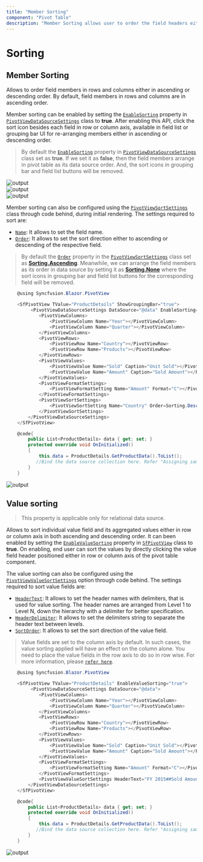 ```yaml
---
title: "Member Sorting"
component: "Pivot Table"
description: "Member Sorting allows user to order the field headers either in ascending or descending."
---
```


<!-- markdownlint-disable MD012 -->

# Sorting

## Member Sorting

Allows to order field members in rows and columns either in ascending or descending order. By default, field members in rows and columns are in ascending order.

Member sorting can be enabled by setting the [`EnableSorting`](https://help.syncfusion.com/cr/blazor/Syncfusion.Blazor.PivotView.DataSourceSettingsModel-1.html#Syncfusion_Blazor_PivotView_DataSourceSettingsModel_1_EnableSorting) property in [`PivotViewDataSourceSettings`](https://help.syncfusion.com/cr/blazor/Syncfusion.Blazor.PivotView.PivotViewDataSourceSettings-1.html) class to **true**. After enabling this API, click the sort icon besides each field in row or column axis, available in field list or grouping bar UI for re-arranging members either in ascending or descending order.

> By default the [`EnableSorting`](https://help.syncfusion.com/cr/blazor/Syncfusion.Blazor.PivotView.DataSourceSettingsModel-1.html#Syncfusion_Blazor_PivotView_DataSourceSettingsModel_1_EnableSorting) property in [`PivotViewDataSourceSettings`](https://help.syncfusion.com/cr/blazor/Syncfusion.Blazor.PivotView.PivotViewDataSourceSettings-1.html) class set as **true**. If we set it as **false**, then the field members arrange in pivot table as its data source order. And, the sort icons in grouping bar and field list buttons will be removed.

![output](images/sorting_fl.png "Member sorting icon in field list")
<br/>
![output](images/sorting_gb.png "Member sorting icon in grouping bar")
<br/>
![output](images/sorting_grid.png "Resultant pivot table on member sort")

Member sorting can also be configured using the [`PivotViewSortSettings`](https://help.syncfusion.com/cr/blazor/Syncfusion.Blazor.PivotView.PivotViewSortSetting.html) class through code behind, during initial rendering. The settings required to sort are:

* [`Name`](https://help.syncfusion.com/cr/blazor/Syncfusion.Blazor.PivotView.PivotViewSortSetting.html#Syncfusion_Blazor_PivotView_PivotViewSortSetting_Name): It allows to set the field name.
* [`Order`](https://help.syncfusion.com/cr/blazor/Syncfusion.Blazor.PivotView.PivotViewSortSetting.html#Syncfusion_Blazor_PivotView_PivotViewSortSetting_Order): It allows to set the sort direction either to ascending or descending of the respective field.

> By default the [`Order`](https://help.syncfusion.com/cr/blazor/Syncfusion.Blazor.PivotView.PivotViewSortSetting.html#Syncfusion_Blazor_PivotView_PivotViewSortSetting_Order) property in the [`PivotViewSortSettings`](https://help.syncfusion.com/cr/blazor/Syncfusion.Blazor.PivotView.PivotViewSortSetting.html) class set as [**Sorting.Ascending**](https://help.syncfusion.com/cr/blazor/Syncfusion.Blazor.PivotView.Sorting.html). Meanwhile, we can arrange the field members as its order in data source by setting it as [**Sorting.None**](https://help.syncfusion.com/cr/blazor/Syncfusion.Blazor.PivotView.Sorting.html) where the sort icons in grouping bar and field list buttons for the corresponding field will be removed.

```csharp
    @using Syncfusion.Blazor.PivotView

    <SfPivotView TValue="ProductDetails" ShowGroupingBar="true">
         <PivotViewDataSourceSettings DataSource="@data" EnableSorting=true>
            <PivotViewColumns>
                <PivotViewColumn Name="Year"></PivotViewColumn>
                <PivotViewColumn Name="Quarter"></PivotViewColumn>
            </PivotViewColumns>
            <PivotViewRows>
                <PivotViewRow Name="Country"></PivotViewRow>
                <PivotViewRow Name="Products"></PivotViewRow>
            </PivotViewRows>
            <PivotViewValues>
                <PivotViewValue Name="Sold" Caption="Unit Sold"></PivotViewValue>
                <PivotViewValue Name="Amount" Caption="Sold Amount"></PivotViewValue>
            </PivotViewValues>
            <PivotViewFormatSettings>
                <PivotViewFormatSetting Name="Amount" Format="C"></PivotViewFormatSetting>
            </PivotViewFormatSettings>
            <PivotViewSortSettings>
                <PivotViewSortSetting Name="Country" Order=Sorting.Descending></PivotViewSortSetting>
            </PivotViewSortSettings>
        </PivotViewDataSourceSettings>
    </SfPivotView>

    @code{
        public List<ProductDetails> data { get; set; }
        protected override void OnInitialized()
        {
            this.data = ProductDetails.GetProductData().ToList();
           //Bind the data source collection here. Refer "Assigning sample data to the pivot table" section in getting started for more details.
        }
    }

```

![output](images/sorting_grid.png)

## Value sorting

> This property is applicable only for relational data source.

Allows to sort individual value field and its aggregated values either in row or column axis in both ascending and descending order. It can been enabled by setting the [`EnableValueSorting`](https://help.syncfusion.com/cr/blazor/Syncfusion.Blazor.PivotView.SfPivotView-1.html#Syncfusion_Blazor_PivotView_SfPivotView_1_EnableValueSorting) property in [`SfPivotView`](https://help.syncfusion.com/cr/blazor/Syncfusion.Blazor.PivotView.SfPivotView-1.html) class to **true**. On enabling, end user can sort the values by directly clicking the value field header positioned either in row or column axis of the pivot table component.

The value sorting can also be configured using the [`PivotViewValueSortSettings`](https://help.syncfusion.com/cr/blazor/Syncfusion.Blazor.PivotView.PivotViewValueSortSettings.html) option through code behind. The settings required to sort value fields are:

* [`HeaderText`](https://help.syncfusion.com/cr/blazor/Syncfusion.Blazor.PivotView.PivotViewValueSortSettings.html#Syncfusion_Blazor_PivotView_PivotViewValueSortSettings_HeaderText): It allows to set the header names with delimiters, that is used for value sorting. The header names are arranged from Level 1 to Level N, down the hierarchy with a delimiter for better specification.
* [`HeaderDelimiter`](https://help.syncfusion.com/cr/blazor/Syncfusion.Blazor.PivotView.PivotViewValueSortSettings.html#Syncfusion_Blazor_PivotView_PivotViewValueSortSettings_HeaderDelimiter): It allows to set the delimiters string to separate the header text between levels.
* [`SortOrder`](https://help.syncfusion.com/cr/blazor/Syncfusion.Blazor.PivotView.PivotViewValueSortSettings.html#Syncfusion_Blazor_PivotView_PivotViewValueSortSettings_SortOrder): It allows to set the sort direction of the value field.

> Value fields are set to the column axis by default. In such cases, the value sorting applied will have an effect on the column alone. You need to place the value fields in the row axis to do so in row wise. For more information, please [`refer here`](https://blazor.syncfusion.com/documentation/pivot-table/data-binding/#values-in-row-axis).

```csharp
    @using Syncfusion.Blazor.PivotView

    <SfPivotView TValue="ProductDetails" EnableValueSorting="true">
         <PivotViewDataSourceSettings DataSource="@data">
            <PivotViewColumns>
                <PivotViewColumn Name="Year"></PivotViewColumn>
                <PivotViewColumn Name="Quarter"></PivotViewColumn>
            </PivotViewColumns>
            <PivotViewRows>
                <PivotViewRow Name="Country"></PivotViewRow>
                <PivotViewRow Name="Products"></PivotViewRow>
            </PivotViewRows>
            <PivotViewValues>
                <PivotViewValue Name="Sold" Caption="Unit Sold"></PivotViewValue>
                <PivotViewValue Name="Amount" Caption="Sold Amount"></PivotViewValue>
            </PivotViewValues>
            <PivotViewFormatSettings>
                <PivotViewFormatSetting Name="Amount" Format="C"></PivotViewFormatSetting>
            </PivotViewFormatSettings>
            <PivotViewValueSortSettings HeaderText="FY 2015##Sold Amount" HeaderDelimiter="##" SortOrder=Sorting.Descending></PivotViewValueSortSettings>
        </PivotViewDataSourceSettings>
    </SfPivotView>

    @code{
        public List<ProductDetails> data { get; set; }
        protected override void OnInitialized()
        {
            this.data = ProductDetails.GetProductData().ToList();
           //Bind the data source collection here. Refer "Assigning sample data to the pivot table" section in getting started for more details.
        }
    }

```

![output](images/valuesorting.png)
